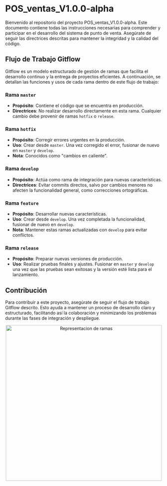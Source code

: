 # POS_ventas_V1.0.0-alpha

Bienvenido al repositorio del proyecto POS_ventas_V1.0.0-alpha. Este documento contiene todas las instrucciones necesarias para comprender y participar en el desarrollo del sistema de punto de venta. Asegúrate de seguir las directrices descritas para mantener la integridad y la calidad del código.

## Flujo de Trabajo Gitflow

Gitflow es un modelo estructurado de gestión de ramas que facilita el desarrollo continuo y la entrega de proyectos eficientes. A continuación, se detallan las funciones y usos de cada rama dentro de este flujo de trabajo:

### Rama `master`
- **Propósito**: Contiene el código que se encuentra en producción.
- **Directrices**: No realizar desarrollo directamente en esta rama. Cualquier cambio debe provenir de ramas `hotfix` o `release`.

### Rama `hotfix`
- **Propósito**: Corregir errores urgentes en la producción.
- **Uso**: Crear desde `master`. Una vez corregido el error, fusionar de nuevo en `master` y `develop`.
- **Nota**: Conocidos como "cambios en caliente".

### Rama `develop`
- **Propósito**: Actúa como rama de integración para nuevas características.
- **Directrices**: Evitar commits directos, salvo por cambios menores no afecten la funcionalidad general, como correcciones ortográficas.

### Rama `feature`
- **Propósito**: Desarrollar nuevas características.
- **Uso**: Crear desde `develop`. Una vez completada la funcionalidad, fusionar de nuevo en `develop`.
- **Nota**: Mantener estas ramas actualizadas con `develop` para evitar conflictos.

### Rama `release`
- **Propósito**: Preparar nuevas versiones de producción.
- **Uso**: Realizar pruebas finales y ajustes. Fusionar en `master` y `develop` una vez que las pruebas sean exitosas y la versión esté lista para el lanzamiento.

## Contribución

Para contribuir a este proyecto, asegúrate de seguir el flujo de trabajo Gitflow descrito. Esto ayuda a mantener un proceso de desarrollo claro y estructurado, facilitando así la colaboración y minimizando los problemas durante las fases de integración y despliegue.

<p align="center">
  <img src="https://github.com/Logiventas/POS_ventas_V1.0.0-alpha/assets/152000187/b97c2587-633b-41f7-ab1b-23a5ca209fee" alt="Representacion de ramas" width="500">
</p>




